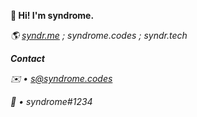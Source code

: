 **👋 Hi! I'm syndrome.**

*🌎 [syndr.me](https://syndr.me) ; syndrome.codes ; syndr.tech*

*__Contact__*

*✉️ • s@syndrome.codes*

*💬 • syndrome#1234*
